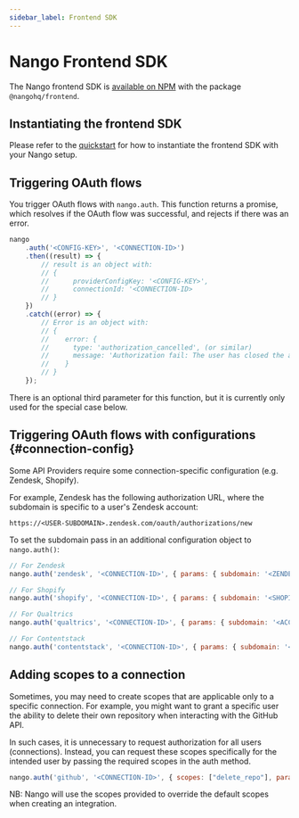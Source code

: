 ```yaml
---
sidebar_label: Frontend SDK
---
```


# Nango Frontend SDK

The Nango frontend SDK is [available on NPM](https://www.npmjs.com/package/@nangohq/frontend) with the package `@nangohq/frontend`.

## Instantiating the frontend SDK

Please refer to the [quickstart](/quickstart.md#step-3-trigger-the-oauth-flow-from-the-frontend) for how to instantiate the frontend SDK with your Nango setup.

## Triggering OAuth flows

You trigger OAuth flows with `nango.auth`. This function returns a promise, which resolves if the OAuth flow was successful, and rejects if there was an error.

```js
nango
    .auth('<CONFIG-KEY>', '<CONNECTION-ID>')
    .then((result) => {
        // result is an object with:
        // {
        //      providerConfigKey: '<CONFIG-KEY>',
        //      connectionId: '<CONNECTION-ID>
        // }
    })
    .catch((error) => {
        // Error is an object with:
        // {
        //    error: {
        //      type: 'authorization_cancelled', (or similar)
        //      message: 'Authorization fail: The user has closed the authorization modal before the process was complete.'  (or similar)
        //    }
        // }
    });
```

There is an optional third parameter for this function, but it is currently only used for the special case below.

## Triggering OAuth flows with configurations {#connection-config}

Some API Providers require some connection-specific configuration (e.g. Zendesk, Shopify).

For example, Zendesk has the following authorization URL, where the subdomain is specific to a user's Zendesk account:

```
https://<USER-SUBDOMAIN>.zendesk.com/oauth/authorizations/new
```

To set the subdomain pass in an additional configuration object to `nango.auth()`:

```javascript
// For Zendesk
nango.auth('zendesk', '<CONNECTION-ID>', { params: { subdomain: '<ZENDESK-SUBDOMAIN>' } });

// For Shopify
nango.auth('shopify', '<CONNECTION-ID>', { params: { subdomain: '<SHOPIFY-SUBDOMAIN>' } });

// For Qualtrics
nango.auth('qualtrics', '<CONNECTION-ID>', { params: { subdomain: '<ACCOUNT-DATACENTER>' } });

// For Contentstack
nango.auth('contentstack', '<CONNECTION-ID>', { params: { subdomain: '<CONTENTSTACK-SUBDOMAIN>', appId: '<CONTENTSTACK-APPID>' } });
```

## Adding scopes to a connection

Sometimes, you may need to create scopes that are applicable only to a specific connection. For example, you might want to grant a specific user the ability to delete their own repository when interacting with the GitHub API.

In such cases, it is unnecessary to request authorization for all users (connections). Instead, you can request these scopes specifically for the intended user by passing the required scopes in the auth method.

```javascript
nango.auth('github', '<CONNECTION-ID>', { scopes: ["delete_repo"], params: { subdomain: '<CONTENTSTACK-SUBDOMAIN>', appId: '<CONTENTSTACK-APPID>' } });
```

NB: Nango will use the scopes provided to override the default scopes when creating an integration.
